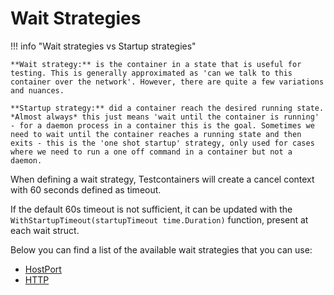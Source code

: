 # Wait Strategies

!!! info "Wait strategies vs Startup strategies"

    **Wait strategy:** is the container in a state that is useful for testing. This is generally approximated as 'can we talk to this container over the network'. However, there are quite a few variations and nuances.
    
    **Startup strategy:** did a container reach the desired running state. *Almost always* this just means 'wait until the container is running' - for a daemon process in a container this is the goal. Sometimes we need to wait until the container reaches a running state and then exits - this is the 'one shot startup' strategy, only used for cases where we need to run a one off command in a container but not a daemon.

When defining a wait strategy, Testcontainers will create a cancel context with 60 seconds defined as timeout.

If the default 60s timeout is not sufficient, it can be updated with the `WithStartupTimeout(startupTimeout time.Duration)` function, present at each wait struct.

Below you can find a list of the available wait strategies that you can use:

- [HostPort](./wait/host_port.md)
- [HTTP](./wait/http.md)
